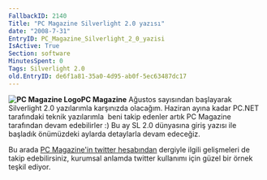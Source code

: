 ```yaml
---
FallbackID: 2140
Title: "PC Magazine Silverlight 2.0 yazısı"
date: "2008-7-31"
EntryID: PC_Magazine_Silverlight_2_0_yazisi
IsActive: True
Section: software
MinutesSpent: 0
Tags: Silverlight 2.0
old.EntryID: de6f1a81-35a0-4d95-ab0f-5ec63487dc17
---
```

**![PC Magazine
Logo](media/PC_Magazine_Silverlight_2_0_yazisi/pcmag_logo.gif)PC
Magazine** Ağustos sayısından başlayarak Silverlight 2.0 yazılarımla
karşınızda olacağım. Haziran ayına kadar PC.NET tarafındaki teknik
yazılarımla  beni takip edenler artık PC Magazine tarafından devam
edebilirler :) Bu ay SL 2.0 dünyasına giriş yazısı ile başladık
önümüzdeki aylarda detaylarla devam edeceğiz.

Bu arada [PC Magazine'in twitter
hesabından](http://twitter.com/pcmagturkiye) dergiyle ilgili gelişmeleri
de takip edebilirsiniz, kurumsal anlamda twitter kullanımı için güzel
bir örnek teşkil ediyor.


